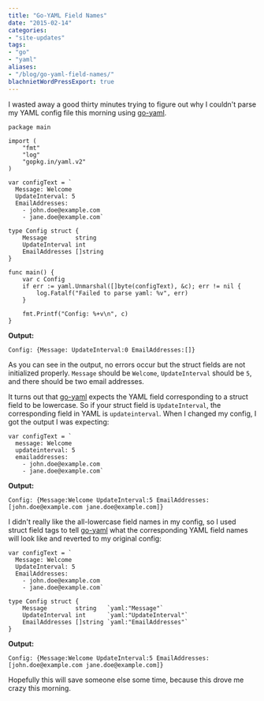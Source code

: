```yaml
---
title: "Go-YAML Field Names"
date: "2015-02-14"
categories:
- "site-updates"
tags:
- "go"
- "yaml"
aliases:
- "/blog/go-yaml-field-names/"
blachnietWordPressExport: true
---
```


I wasted away a good thirty minutes trying to figure out why I couldn't parse my YAML config file this morning using [go-yaml](https://github.com/go-yaml/yaml).

```
package main

import (
    "fmt"
    "log"
    "gopkg.in/yaml.v2"
)

var configText = `
  Message: Welcome
  UpdateInterval: 5
  EmailAddresses:
    - john.doe@example.com
    - jane.doe@example.com`

type Config struct {
    Message        string
    UpdateInterval int
    EmailAddresses []string
}

func main() {
    var c Config
    if err := yaml.Unmarshal([]byte(configText), &c); err != nil {
        log.Fatalf("Failed to parse yaml: %v", err)
    }

    fmt.Printf("Config: %+v\n", c)
}
```

**Output:**

```
Config: {Message: UpdateInterval:0 EmailAddresses:[]}
```

As you can see in the output, no errors occur but the struct fields are not initialized properly. `Message` should be `Welcome`, `UpdateInterval` should be `5`, and there should be two email addresses.

It turns out that [go-yaml](https://github.com/go-yaml/yaml) expects the YAML field corresponding to a struct field to be lowercase. So if your struct field is `UpdateInterval`, the corresponding field in YAML is `updateinterval`. When I changed my config, I got the output I was expecting:

```
var configText = `
  message: Welcome
  updateinterval: 5
  emailaddresses:
    - john.doe@example.com
    - jane.doe@example.com`
```

**Output:**

```
Config: {Message:Welcome UpdateInterval:5 EmailAddresses:[john.doe@example.com jane.doe@example.com]}
```

I didn't really like the all-lowercase field names in my config, so I used struct field tags to tell [go-yaml](https://github.com/go-yaml/yaml) what the corresponding YAML field names will look like and reverted to my original config:

```
var configText = `
  Message: Welcome
  UpdateInterval: 5
  EmailAddresses:
    - john.doe@example.com
    - jane.doe@example.com`

type Config struct {
    Message        string   `yaml:"Message"`
    UpdateInterval int      `yaml:"UpdateInterval"`
    EmailAddresses []string `yaml:"EmailAddresses"`
}
```

**Output:**

```
Config: {Message:Welcome UpdateInterval:5 EmailAddresses:[john.doe@example.com jane.doe@example.com]}
```

Hopefully this will save someone else some time, because this drove me crazy this morning.
